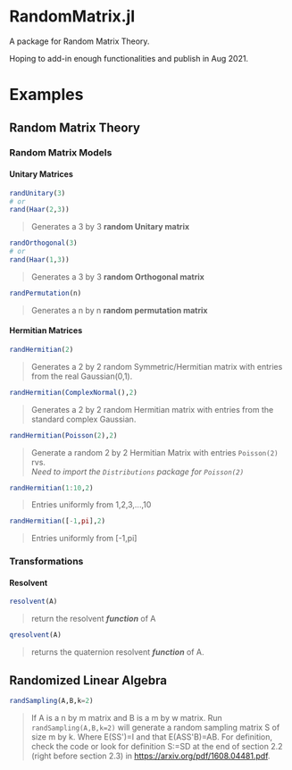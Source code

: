 # RandomMatrix.jl

A package for Random Matrix Theory.

Hoping to add-in enough functionalities and publish in Aug 2021.


# Examples

## Random Matrix Theory

### Random Matrix Models
#### Unitary Matrices 
```julia
randUnitary(3)
# or
rand(Haar(2,3))
``` 
>Generates a 3 by 3 **random Unitary matrix** 
```julia
randOrthogonal(3)
# or
rand(Haar(1,3))
```
>Generates a 3 by 3 **random Orthogonal matrix**
```julia
randPermutation(n)
```
> Generates a  n by n **random permutation matrix**
#### Hermitian Matrices
```julia
randHermitian(2)
```  
>Generates a 2 by 2 random Symmetric/Hermitian matrix with entries from the real Gaussian(0,1).
```julia
randHermitian(ComplexNormal(),2)
```  
>Generates a 2 by 2 random Hermitian matrix with entries from the standard complex Gaussian.
```julia
randHermitian(Poisson(2),2)
```   
>Generate a random 2 by 2 Hermitian Matrix with entries  `Poisson(2)` rvs.  
*Need to import the `Distributions` package for `Poisson(2)`*
```julia
randHermitian(1:10,2)
```
> Entries uniformly from 1,2,3,...,10 
 ```julia
randHermitian([-1,pi],2)
```
> Entries uniformly from [-1,pi]

### Transformations
#### Resolvent
```julia
resolvent(A)
```
>return the resolvent ***function*** of A
```julia
qresolvent(A)
```
>returns the quaternion resolvent ***function*** of A.
## Randomized Linear Algebra
 ```julia
 randSampling(A,B,k=2)
 ```  
>If A is a n by m matrix and B is a m by w matrix.  Run `randSampling(A,B,k=2)` will generate a random  sampling matrix S of size m by k. Where E(SS')=I and 
  that E(ASS'B)=AB.  For definition, check the code or look for definition S:=SD at the end of section 2.2 (right before section 2.3) in https://arxiv.org/pdf/1608.04481.pdf.